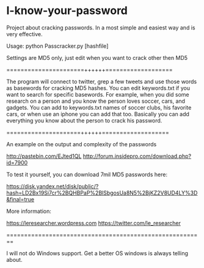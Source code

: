I-know-your-password
====================

Project about cracking passwords. In a most simple and easiest way and is very effective. 

Usage: python Passcracker.py [hashfile]

Settings are MD5 only, just edit when you want to crack other then MD5

======================++++++===================

The program will connect to twitter, grep a few tweets and use those words as basewords for cracking MD5 hashes. 
You can edit keywords.txt if you want to search for specific basewords. For example, when you did some research
on a person and you know the person loves soccer, cars, and gadgets. You can add to keywords.txt names of soccer clubs, 
his favorite cars, or when use an iphone you can add that too. Basically you can add everything you know about the person
to crack his password. 

=====================++++++===================

An example on the output and complexity of the passwords

http://pastebin.com/EJted1QL
http://forum.insidepro.com/download.php?id=7900


To test it yourself, you can download 7mil MD5 passwords here: 

https://disk.yandex.net/disk/public/?hash=LD2Bx19Si7cr%2BQHBPaP%2BlSbgosUa8N5%2BjKZ2V8UD4LY%3D&final=true


More information: 

https://leresearcher.wordpress.com
https://twitter.com/le_researcher

========================================================

I will not do Windows support. Get a better OS windows is always telling about. 
